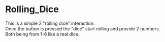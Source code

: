 # Rolling_Dice

This is a simple 2 "rolling dice" interaction.<br>
Once the button is pressed the "dice" start rolling and provide 2 numbers. Both being from 1-6 like a real dice.
